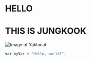 # HELLO




# THIS IS JUNGKOOK
![Image of Yaktocat](https://upload.wikimedia.org/wikipedia/commons/9/9f/Jeon_Jungkook_at_the_White_House%2C_31_May_2022.jpg)

``` javascript
var myVar = "Hello, world!";
```
